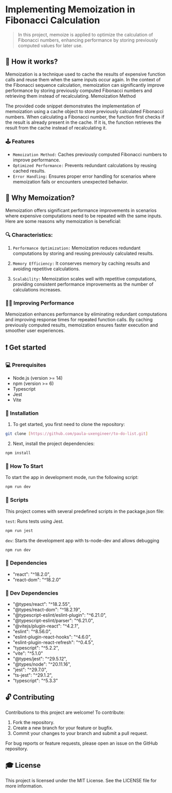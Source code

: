 # Implementing Memoization in Fibonacci Calculation

>In this project, memoize is applied to optimize the calculation of Fibonacci numbers, enhancing performance by storing previously computed values for later use.

## :loudspeaker: How it works?

Memoization is a technique used to cache the results of expensive function calls and reuse them when the same inputs occur again. In the context of the Fibonacci sequence calculation, memoization can significantly improve performance by storing previously computed Fibonacci numbers and retrieving them instead of recalculating.
Memoization Method

The provided code snippet demonstrates the implementation of memoization using a cache object to store previously calculated Fibonacci numbers. When calculating a Fibonacci number, the function first checks if the result is already present in the cache. If it is, the function retrieves the result from the cache instead of recalculating it.

### 🕹 Features

* `Memoization Method:` Caches previously computed Fibonacci numbers to improve performance.
* `Optimized Performance:` Prevents redundant calculations by reusing cached results.
* `Error Handling:` Ensures proper error handling for scenarios where memoization fails or encounters unexpected behavior.

## :rocket: Why Memoization?

Memoization offers significant performance improvements in scenarios where expensive computations need to be repeated with the same inputs. Here are some reasons why memoization is beneficial:

### :mag: Characteristics:

1. `Performance Optimization:` Memoization reduces redundant computations by storing and reusing previously calculated results.

2. `Memory Efficiency:` It conserves memory by caching results and avoiding repetitive calculations.

3. `Scalability:` Memoization scales well with repetitive computations, providing consistent performance improvements as the number of calculations increases.

### :ok_woman: Improving Performance

Memoization enhances performance by eliminating redundant computations and improving response times for repeated function calls. By caching previously computed results, memoization ensures faster execution and smoother user experiences.


## :exclamation: Get started

### :computer: Prerequisites

- Node.js (version >= 14)
- npm (version >= 6)
- Typescript
- Jest
- Vite

### :floppy_disk: Installation

1. To get started, you first need to clone the repository:

```bash
git clone [https://github.com/paula-uxengineer/to-do-list.git]
```

2. Next, install the project dependencies:

```bash
npm install
```

### :checkered_flag: How To Start

To start the app in development mode, run the following script:

```bash
npm run dev
```

### :space_invader: Scripts
This project comes with several predefined scripts in the package.json file:

```test```: Runs tests using Jest.

```bash
npm run jest
```

```dev```: Starts the development app with ts-node-dev and allows debugging

```bash
npm run dev
```

### :wrench: Dependencies 

- "react": "^18.2.0",
- "react-dom": "^18.2.0"

### :hammer: Dev Dependencies 

- "@types/react": "^18.2.55",
- "@types/react-dom": "^18.2.19",
- "@typescript-eslint/eslint-plugin": "^6.21.0",
- "@typescript-eslint/parser": "^6.21.0",
- "@vitejs/plugin-react": "^4.2.1",
- "eslint": "^8.56.0",
- "eslint-plugin-react-hooks": "^4.6.0",
- "eslint-plugin-react-refresh": "^0.4.5",
- "typescript": "^5.2.2",
- "vite": "^5.1.0"
- "@types/jest": "^29.5.12",
- "@types/node": "^20.11.16",
- "jest": "^29.7.0",
- "ts-jest": "^29.1.2",
- "typescript": "^5.3.3"

## :unlock: Contributing

Contributions to this project are welcome! To contribute:

1. Fork the repository.
2. Create a new branch for your feature or bugfix.
3. Commit your changes to your branch and submit a pull request.

For bug reports or feature requests, please open an issue on the GitHub repository.

## :mortar_board: License

This project is licensed under the MIT License. See the LICENSE file for more information.
